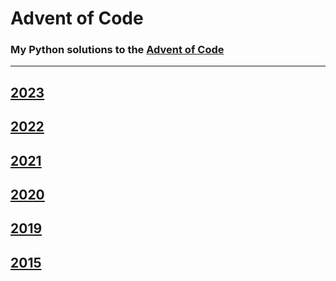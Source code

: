 # Advent of Code

### My Python solutions to the [Advent of Code](https://adventofcode.com/)

---

## [2023](https://github.com/dylanbuchi/aoc/tree/main/2023)

## [2022](https://github.com/dylanbuchi/aoc/tree/main/2022)

## [2021](https://github.com/dylanbuchi/aoc/tree/main/2021)

## [2020](https://github.com/dylanbuchi/aoc/tree/main/2020)

## [2019](https://github.com/dylanbuchi/aoc/tree/main/2019)

## [2015](https://github.com/dylanbuchi/aoc/tree/main/2015)
